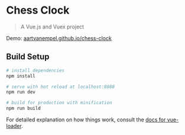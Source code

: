 # Chess Clock

> A Vue.js and Vuex project

Demo: [aartvanempel.github.io/chess-clock](https://aartvanempel.github.io/chess-clock)

## Build Setup

``` bash
# install dependencies
npm install

# serve with hot reload at localhost:8080
npm run dev

# build for production with minification
npm run build
```

For detailed explanation on how things work, consult the [docs for vue-loader](http://vuejs.github.io/vue-loader).
